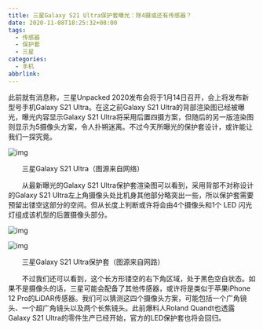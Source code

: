 ```yaml
---
title: 三星Galaxy S21 Ultra保护套曝光：除4摄或还有传感器？
date: 2020-11-08T18:25:32+08:00
tags:
  - 传感器
  - 保护套
  - 三星
categories:
  - 手机
abbrlink:
---
```


此前就有消息称，三星Unpacked 2020发布会将于1月14日召开，会上将发布新型号手机Galaxy S21 Ultra。在这之前Galaxy S21 Ultra的背部渲染图已经被曝光，曝光内容显示Galaxy S21 Ultra将采用后置四摄方案，但随后的另一版渲染图则显示为5摄像头方案，令人扑朔迷离。不过今天所曝光的保护套设计，或许能让我们一探究竟。

![img](https://cdn.jsdelivr.net/gh/yakeing/Documentation@main/Hexo/images/0042-kcpxnwv7206313.jpg)

　　三星Galaxy S21 Ultra（图源来自网络）

　　从最新曝光的Galaxy S21 Ultra保护套渲染图可以看到，采用背部不对称设计的Galaxy S21 Ultra左上角摄像头处比机身其他部分略突出一些，所以保护套需要预留出镂空这部分的空间。但从长度上判断或许将会由4个摄像头和1个 LED 闪光灯组成该机型的后置摄像头部分。

![img](https://cdn.jsdelivr.net/gh/yakeing/Documentation@main/Hexo/images/dcb1-kcpxnwv7206312.jpg)

![img](https://cdn.jsdelivr.net/gh/yakeing/Documentation@main/Hexo/images/0462-kcpxnwv7206324.jpg)

　　三星Galaxy S21 Ultra保护套（图源来自网路）

　　不过我们还可以看到，这个长方形镂空的右下角区域，处于黑色空白状态。如果不是摄像头的话，三星可能会配备了其他传感器，或许将是类似于苹果iPhone 12 Pro的LiDAR传感器。我们可以猜测这四个摄像头方案，可能包括一个广角镜头、一个超广角镜头以及两个长焦镜头。此前爆料人Roland Quandt也透露Galaxy S21 Ultra的零件生产已经开始，官方的LED保护套也将会回归。